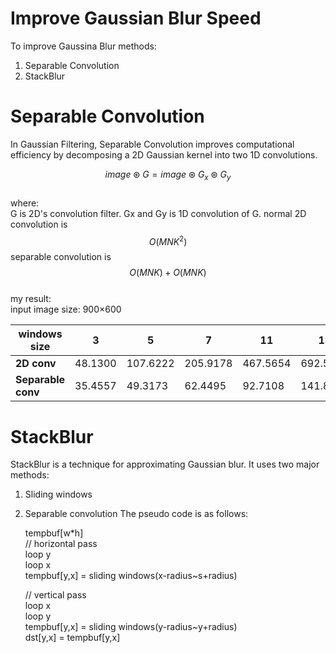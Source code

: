 


# Improve Gaussian Blur  Speed  

To improve Gaussina Blur methods:
1. Separable Convolution
2. StackBlur



# Separable Convolution  
In Gaussian Filtering, Separable Convolution improves computational efficiency by decomposing a 2D Gaussian kernel into two 1D convolutions.  

$$ image \circledast G= image \circledast G_x  \circledast  G_y$$  
where:  
G is 2D's convolution filter.
Gx and Gy is 1D convolution of G.
normal 2D convolution is $$ O(MNK^2) $$
separable convolution is $$ O(MNK) + O(MNK) $$  
my result:  
input image size: 900×600  

| windows size  | 3         | 5         | 7         | 11        | 13        | 15        | 17        | 19        | 21        |
|------------------|----------|----------|----------|----------|----------|----------|----------|----------|----------|
| **2D conv**      | 48.1300  | 107.6222 | 205.9178 | 467.5654 | 692.5340 | 908.1879 | 1209.8604 | 1512.9523 | 1916.9018 |
| **Separable conv** | 35.4557  | 49.3173  | 62.4495  | 92.7108  | 141.8746 | 130.4745 | 145.1840  | 152.9011  | 172.8537  |  
# StackBlur  
StackBlur is a technique for approximating Gaussian blur. It uses two major methods:  
1. Sliding windows  
2. Separable convolution
The pseudo code is as follows:  

    tempbuf[w*h]  
    // horizontal pass   
    loop y   
	    loop x   
	    tempbuf[y,x] = sliding windows(x-radius~s+radius)   
	   
	 //  vertical pass  
	 loop x  
	   loop y  
	     tempbuf[y,x] = sliding windows(y-radius~y+radius)   
	     dst[y,x] = tempbuf[y,x]   


